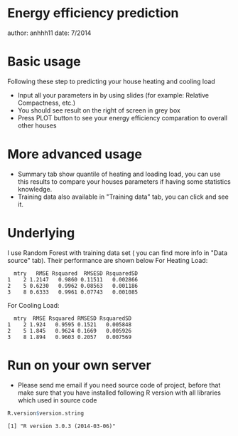 
Energy efficiency prediction
========================================================
author: anhhh11
date: 7/2014

Basic usage
========================================================
Following these step to predicting your house heating and cooling load
- Input all your parameters in by using slides (for example: Relative Compactness, etc.)
- You should see result on the right of screen in grey box
- Press PLOT button to see your energy efficiency comparation to overall other houses

More advanced usage
========================================================
- Summary tab show quantile of heating and loading load, you can use this results to compare your houses parameters if having some statistics knowledge.
- Training data also available in "Training data" tab, you can click and see it.

Underlying
========================================================
I use Random Forest with training data set ( you can find more info in "Data source" tab). Their performance are shown below
For Heating Load:

```
  mtry   RMSE Rsquared  RMSESD RsquaredSD
1    2 1.2147   0.9860 0.11511   0.002866
2    5 0.6230   0.9962 0.08563   0.001186
3    8 0.6333   0.9961 0.07743   0.001085
```
For Cooling Load:

```
  mtry  RMSE Rsquared RMSESD RsquaredSD
1    2 1.924   0.9595 0.1521   0.005848
2    5 1.845   0.9624 0.1669   0.005926
3    8 1.894   0.9603 0.2057   0.007569
```
Run on your own server
========================================================
- Please send me email if you need source code of project, before that make sure that you have installed following R version with all libraries which used in source code

```r
R.version$version.string
```

```
[1] "R version 3.0.3 (2014-03-06)"
```
